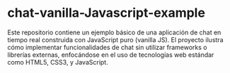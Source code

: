 # chat-vanilla-Javascript-example

Este repositorio contiene un ejemplo básico de una aplicación de chat en tiempo real construida con JavaScript puro (vanilla JS). El proyecto ilustra cómo implementar funcionalidades de chat sin utilizar frameworks o librerías externas, enfocándose en el uso de tecnologías web estándar como HTML5, CSS3, y JavaScript.

